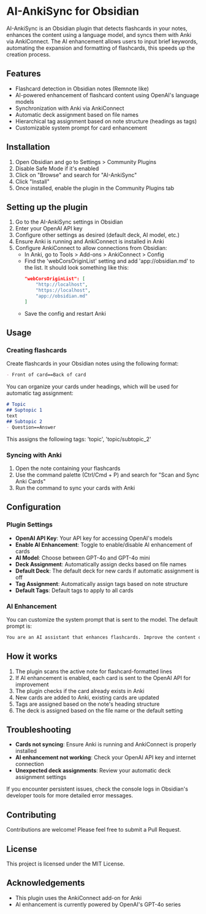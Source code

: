 # AI-AnkiSync for Obsidian

AI-AnkiSync is an Obsidian plugin that detects flashcards in your notes, enhances the content using a language model, and syncs them with Anki via AnkiConnect. The AI enhancement allows users to input brief keywords, automating the expansion and formatting of flashcards, this speeds up the creation process.

## Features

- Flashcard detection in Obsidian notes (Remnote like)
- AI-powered enhancement of flashcard content using OpenAI's language models
- Synchronization with Anki via AnkiConnect
- Automatic deck assignment based on file names
- Hierarchical tag assignment based on note structure (headings as tags)
- Customizable system prompt for card enhancement

## Installation

1. Open Obsidian and go to Settings > Community Plugins
2. Disable Safe Mode if it's enabled
3. Click on "Browse" and search for "AI-AnkiSync"
4. Click "Install"
5. Once installed, enable the plugin in the Community Plugins tab

## Setting up the plugin

1. Go to the AI-AnkiSync settings in Obsidian
2. Enter your OpenAI API key
3. Configure other settings as desired (default deck, AI model, etc.)
4. Ensure Anki is running and AnkiConnect is installed in Anki
5. Configure AnkiConnect to allow connections from Obsidian:
    - In Anki, go to Tools > Add-ons > AnkiConnect > Config
    - Find the 'webCorsOriginList' setting and add 'app://obsidian.md' to the list. It should look something like this:
        ```json
        "webCorsOriginList": [
            "http://localhost",
            "https://localhost",
            "app://obsidian.md"
        ]
        ```
    - Save the config and restart Anki

## Usage

### Creating flashcards

Create flashcards in your Obsidian notes using the following format:

```markdown
- Front of card==Back of card
```

You can organize your cards under headings, which will be used for automatic tag assignment:

```markdown
# Topic
## Suptopic 1
text
## Subtopic 2
- Question==Answer
```
This assigns the following tags: 'topic', 'topic/subtopic_2'

### Syncing with Anki

1. Open the note containing your flashcards
2. Use the command palette (Ctrl/Cmd + P) and search for "Scan and Sync Anki Cards"
3. Run the command to sync your cards with Anki

## Configuration

### Plugin Settings

- **OpenAI API Key**: Your API key for accessing OpenAI's models
- **Enable AI Enhancement**: Toggle to enable/disable AI enhancement of cards
- **AI Model**: Choose between GPT-4o and GPT-4o mini
- **Deck Assignment**: Automatically assign decks based on file names
- **Default Deck**: The default deck for new cards if automatic assignment is off
- **Tag Assignment**: Automatically assign tags based on note structure
- **Default Tags**: Default tags to apply to all cards

### AI Enhancement

You can customize the system prompt that is sent to the model. The default prompt is: 

```markdown
You are an AI assistant that enhances flashcards. Improve the content on front and back by making it clearer, more concise, and more effective for learning but without changing the meaning. Treat the back as a hint on how you are suppossed to enhance the back if it's not a complete answer (e.g., If asks for specific data, provide the actual data). If appropriate use HTML for formatting (e.g., <strong>, <em>, <code>, <ul>, <li>). Always answer in the given language and ensure proper HTML formatting.
```


## How it works

1. The plugin scans the active note for flashcard-formatted lines
2. If AI enhancement is enabled, each card is sent to the OpenAI API for improvement
3. The plugin checks if the card already exists in Anki
4. New cards are added to Anki, existing cards are updated
5. Tags are assigned based on the note's heading structure
6. The deck is assigned based on the file name or the default setting

## Troubleshooting

- **Cards not syncing**: Ensure Anki is running and AnkiConnect is properly installed
- **AI enhancement not working**: Check your OpenAI API key and internet connection
- **Unexpected deck assignments**: Review your automatic deck assignment settings

If you encounter persistent issues, check the console logs in Obsidian's developer tools for more detailed error messages.

## Contributing

Contributions are welcome! Please feel free to submit a Pull Request.

## License

This project is licensed under the MIT License.

## Acknowledgements

- This plugin uses the AnkiConnect add-on for Anki
- AI enhancement is currently powered by OpenAI's GPT-4o series